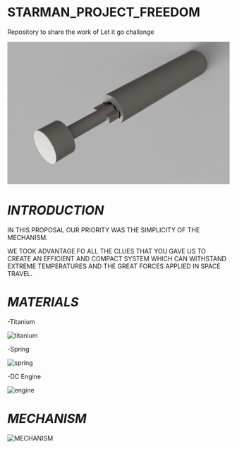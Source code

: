 # STARMAN_PROJECT_FREEDOM
Repository to share the work of Let it go challange

![Portada](https://github.com/Marcoz08/STARMAN_PROJECT_FREEDOM/blob/main/Website/Assembly_phase_2.png)



# *INTRODUCTION*

IN THIS PROPOSAL OUR PRIORITY WAS THE SIMPLICITY OF THE MECHANISM.

WE TOOK ADVANTAGE FO ALL THE CLUES THAT YOU GAVE US TO CREATE AN EFFICIENT AND COMPACT SYSTEM WHICH CAN WITHSTAND EXTREME TEMPERATURES AND THE GREAT FORCES APPLIED IN SPACE TRAVEL.

# *MATERIALS*

 -Titanium
 
  ![titanium](https://www.masterlogistica.es/wp-content/uploads/2020/10/caracteristicas-del-titanio.jpg)
 
 -Spring
 
 ![spring]( https://encrypted-tbn0.gstatic.com/images?q=tbn:ANd9GcTDpGAw2bQhmxmm2_GppIcOEf4ka_BFL2qWrg&usqp=CAU)

 
 -DC Engine
 
 ![engine]( https://images.e-deala.com/200082/001.jpg)
 
 
 
 # *MECHANISM*
 
  ![MECHANISM]( https://encrypted-tbn0.gstatic.com/images?q=tbn:ANd9GcTDpGAw2bQhmxmm2_GppIcOEf4ka_BFL2qWrg&usqp=CAU)
